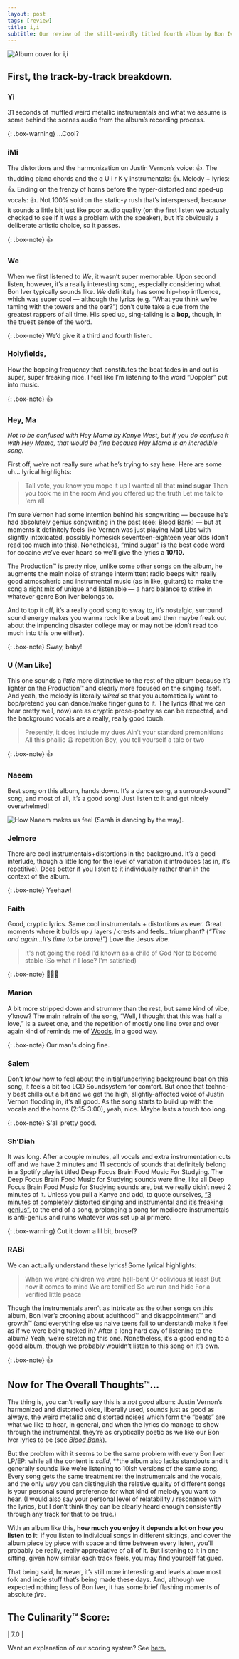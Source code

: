 ```yaml
---
layout: post
tags: [review]
title: i,i
subtitle: Our review of the still-weirdly titled fourth album by Bon Iver.
---
```


![Album cover for i,i](https://paper-attachments.dropbox.com/s_317A377BADA87E1B8841F57B8EDB52BB7C19E1B53508BA04E921B8A7566D5093_1565806892975_image.png)

## First, the track-by-track breakdown. 

### Yi ###
31 seconds of muffled weird metallic instrumentals and what we assume is some behind the scenes audio from the album’s recording process. 

 {: .box-warning} 
...Cool?

### iMi ###
The distortions and the harmonization on Justin Vernon’s voice: 👍. 
The thudding piano chords and the q U i r K y instrumentals: 👍. 
Melody + lyrics: 👍.
Ending on the frenzy of horns before the hyper-distorted and sped-up vocals: 👍.
Not 100% sold on the static-y rush that’s interspersed, because it sounds a little bit just like poor audio quality (on the first listen we actually checked to see if it was a problem with the speaker), but it’s obviously a deliberate artistic choice, so it passes. 

{: .box-note}
👍


### We ###
When we first listened to *We*, it wasn’t super memorable. Upon second listen, however, it’s a really interesting song, especially considering what Bon Iver typically sounds like. *We* definitely has some hip-hop influence, which was super cool — although the lyrics (e.g. “What you think we're taming with the towers and the oar?”) don’t quite take a cue from the greatest rappers of all time. His sped up, sing-talking is a **bop,** though, in the truest sense of the word. 

{: .box-note}
We’d give it a third and fourth listen. 

### Holyfields, ###
How the bopping frequency that constitutes the beat fades in and out is super, super freaking nice. I feel like I’m listening to the word “Doppler” put into music. 

{: .box-note}
👍

### Hey, Ma ###
*Not to be confused with Hey Mama by Kanye West, but if you do confuse it with Hey Mama, that would be fine because Hey Mama is an incredible song.*

First off, we’re not really sure what he’s trying to say here. Here are some uh… lyrical highlights:


> Tall vote, you know you mope it up
> I wanted all that **mind sugar**
> Then you took me in the room
> And you offered up the truth
> Let me talk to 'em all

I’m sure Vernon had some intention behind his songwriting — because he’s had absolutely genius songwriting in the past (see: [Blood Bank](https://genius.com/Bon-iver-blood-bank-lyrics)) — but at moments it definitely feels like Vernon was just playing Mad Libs with slightly intoxicated, possibly homesick seventeen-eighteen year olds (don’t read too much into this). Nonetheless, [“mind sugar”](https://www.verywellmind.com/how-sugar-affects-the-brain-4065218) is the best code word for cocaine we’ve ever heard so we’ll give the lyrics a **10/10.** 

The Production™ is pretty nice, unlike some other songs on the album, he augments the main noise of strange intermittent radio beeps with really good atmospheric and instrumental music (as in like, guitars) to make the song a right mix of unique and listenable — a hard balance to strike in whatever genre Bon Iver belongs to.

And to top it off, it’s a really good song to sway to, it’s nostalgic, surround sound energy makes you wanna rock like a boat and then maybe freak out about the impending disaster college may or may not be (don’t read too much into this one either).  

{: .box-note}
Sway, baby!

### U (Man Like) ###
This one sounds a *little* more distinctive to the rest of the album because it’s lighter on the Production™ and clearly more focused on the singing itself. And yeah, the melody is literally *wired* so that you automatically want to bop/pretend you can dance/make finger guns to it. The lyrics (that we can hear pretty well, now) are as cryptic prose-poetry as can be expected, and the background vocals are a really, really good touch. 


> Presently, it does include my dues
> Ain't your standard premonitions
> All this phallic 😦 repetition
> Boy, you tell yourself a tale or two

{: .box-note}
👍

### Naeem ###
Best song on this album, hands down. It’s a dance song, a surround-sound™ song, and most of all, it’s a good song! Just listen to it and get nicely overwhelmed!

![How Naeem makes us feel (Sarah is dancing by the way).](https://paper-attachments.dropbox.com/s_3514D223EB41DD75AB7F106AB985DBB3292D45298F4F180AF4E3BDAC00DEBF48_1566009035657_IMG_2247+2.jpg)


### Jelmore ###
There are cool instrumentals+distortions in the background. It’s a good interlude, though a little long for the level of variation it introduces (as in, it’s repetitive).  Does better if you listen to it individually rather than in the context of the album. 


{: .box-note}
Yeehaw!

### Faith ###
Good, cryptic lyrics. 
Same cool instrumentals + distortions as ever. 
Great moments where it builds up / layers / crests and feels…triumphant? (*“Time and again…It’s time to be brave!”*)
Love the Jesus vibe. 


> It's not going the road I'd known as a child of God
> Nor to become stable
> (So what if I lose? I'm satisfied)

{: .box-note}
🙏🙏🙏

### Marion ###
A bit more stripped down and strummy than the rest, but same kind of vibe, y’know? 
The main refrain of the song, “Well, I thought that this was half a love,” is a sweet one, and the repetition of mostly one line over and over again kind of reminds me of [Woods](https://genius.com/Bon-iver-woods-lyrics), in a good way.

{: .box-note}
Our man's doing fine. 

### Salem ###
Don’t know how to feel about the initial/underlying background beat on this song, it feels a bit too LCD Soundsystem for comfort. But once that techno-y beat chills out a bit and we get the high, slightly-affected voice of Justin Vernon flooding in, it’s all good. As the song starts to build up with the vocals and the horns (2:15-3:00), yeah, nice. Maybe lasts a touch too long. 

{: .box-note}
S'all pretty good.

### Sh’Diah ###
It was long. 
After a couple minutes, all vocals and extra instrumentation cuts off and we have 2 minutes and 11 seconds of sounds that definitely belong in a Spotify playlist titled Deep Focus Brain Food Music For Studying. The Deep Focus Brain Food Music for Studying sounds were fine, like all Deep Focus Brain Food Music for Studying sounds are, but we really didn’t need 2 minutes of it. Unless you pull a Kanye and add, to quote ourselves, [“3 minutes of completely distorted singing and instrumental and it’s freaking genius”](https://musicalculinarists.github.io/scoring/), to the end of a song, prolonging a song for mediocre instrumentals is anti-genius and ruins whatever was set up al primero. 

{: .box-warning}
Cut it down a lil bit, brosef?

### RABi ###
We can actually understand these lyrics! Some lyrical highlights: 

> When we were children we were hell-bent
> Or oblivious at least
> But now it comes to mind
> We are terrified
> So we run and hide
> For a verified little peace

Though the instrumentals aren’t as intricate as the other songs on this album,  Bon Iver’s crooning about adulthood™ and disappointment™ and growth™ (and everything else us naive teens fail to understand) make it feel as if we were being tucked in? After a long hard day of listening to the album? Yeah, we’re stretching this one. 
Nonetheless, it’s a good ending to a good album, though we probably wouldn’t listen to this song on it’s own. 

{: .box-note}
👍



## Now for The Overall Thoughts™…

The thing is, you can’t really say this is a *not good* album: Justin Vernon’s harmonized and distorted voice, liberally used, sounds just as good as always, the weird metallic and distorted noises which form the “beats” are what we like to hear, in general, and when the lyrics do manage to show through the instrumental, they’re as cryptically poetic as we like our Bon Iver lyrics to be (see [*Blood Bank*](https://genius.com/Bon-iver-blood-bank-lyrics)). 

But the problem with it seems to be the same problem with every Bon Iver LP/EP: while all the content is *solid*, **the album also lacks standouts and it generally sounds like we’re listening to 10ish versions of the same song. Every song gets the same treatment re: the instrumentals and the vocals, and the only way you can distinguish the relative quality of different songs is your personal sound preference for what kind of melody you want to hear. (I would also say your personal level of relatability / resonance with the lyrics, but I don’t think they can be clearly heard enough consistently through any track for that to be true.) 

With an album like this, **how much you enjoy it depends a lot on how you listen to it**: if you listen to individual songs in different sittings, and cover the album piece by piece with space and time between every listen, you’ll probably be really, really appreciative of all of it. But listening to it in one sitting, given how similar each track feels, you may find yourself fatigued. 

That being said, however, it’s still more interesting and levels above most folk and indie stuff that’s being made these days. And, although we expected nothing less of Bon Iver, it has some brief flashing moments of absolute *fire*.

## The Culinarity™ Score: 
| 7.0 |

Want an explanation of our scoring system? See [here.](https://musicalculinarists.github.io/scoring/)


